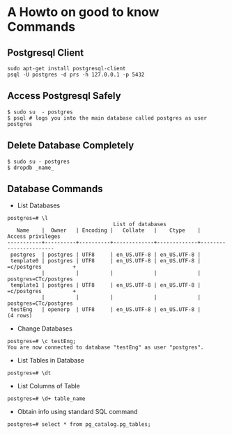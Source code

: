 # A Howto on good to know Commands

## Postgresql Client
```
sudo apt-get install postgresql-client
psql -U postgres -d prs -h 127.0.0.1 -p 5432
```

## Access Postgresql Safely
```
$ sudo su  - postgres
$ psql # logs you into the main database called postgres as user postgres
```

## Delete Database Completely
```
$ sudo su - postgres
$ dropdb _name_
```


## Database Commands
* List Databases
```
postgres=# \l
                                  List of databases
   Name    |  Owner   | Encoding |   Collate   |    Ctype    |   Access privileges   
-----------+----------+----------+-------------+-------------+-----------------------
 postgres  | postgres | UTF8     | en_US.UTF-8 | en_US.UTF-8 | 
 template0 | postgres | UTF8     | en_US.UTF-8 | en_US.UTF-8 | =c/postgres          +
           |          |          |             |             | postgres=CTc/postgres
 template1 | postgres | UTF8     | en_US.UTF-8 | en_US.UTF-8 | =c/postgres          +
           |          |          |             |             | postgres=CTc/postgres
 testEng   | openerp  | UTF8     | en_US.UTF-8 | en_US.UTF-8 | 
(4 rows)
```
* Change Databases
```
postgres=# \c testEng;
You are now connected to database "testEng" as user "postgres".
```
* List Tables in Database
```
postgres=# \dt
```
* List Columns of Table
```
postgres=# \d+ table_name
```
* Obtain info using standard SQL command
```
postgres=# select * from pg_catalog.pg_tables;
```
